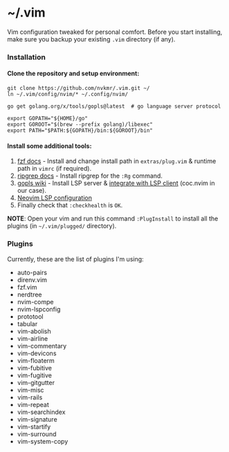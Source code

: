 # ~/.vim

Vim configuration tweaked for personal comfort. Before you start installing, make sure you backup your existing `.vim` directory (if any).

### Installation

#### Clone the repository and setup environment:
```
git clone https://github.com/nvkmr/.vim.git ~/
ln ~/.vim/config/nvim/* ~/.config/nvim/

go get golang.org/x/tools/gopls@latest  # go language server protocol

export GOPATH="${HOME}/go"
export GOROOT="$(brew --prefix golang)/libexec"
export PATH="$PATH:${GOPATH}/bin:${GOROOT}/bin"
```

#### Install some additional tools:

1. [fzf docs](https://github.com/junegunn/fzf#installation) - Install and change install path in `extras/plug.vim` & runtime path in `vimrc` (if required).
2. [ripgrep docs](https://github.com/BurntSushi/ripgrep#installation) - Install ripgrep for the `:Rg` command.
3. [gopls wiki](https://github.com/golang/go/wiki/gopls#installation) - Install LSP server & [integrate with LSP client](https://github.com/golang/go/wiki/gopls#integration-with-your-text-editor) (coc.nvim in our case).
4. [Neovim LSP configuration](https://github.com/neovim/nvim-lspconfig)
5. Finally check that `:checkhealth` is `OK`.

**NOTE**: Open your vim and run this command `:PlugInstall` to install all the plugins (in `~/.vim/plugged/` directory).

### Plugins
Currently, these are the list of plugins I'm using:
* auto-pairs
* direnv.vim
* fzf.vim
* nerdtree
* nvim-compe
* nvim-lspconfig
* prototool
* tabular
* vim-abolish
* vim-airline
* vim-commentary
* vim-devicons
* vim-floaterm
* vim-fubitive
* vim-fugitive
* vim-gitgutter
* vim-misc
* vim-rails
* vim-repeat
* vim-searchindex
* vim-signature
* vim-startify
* vim-surround
* vim-system-copy
